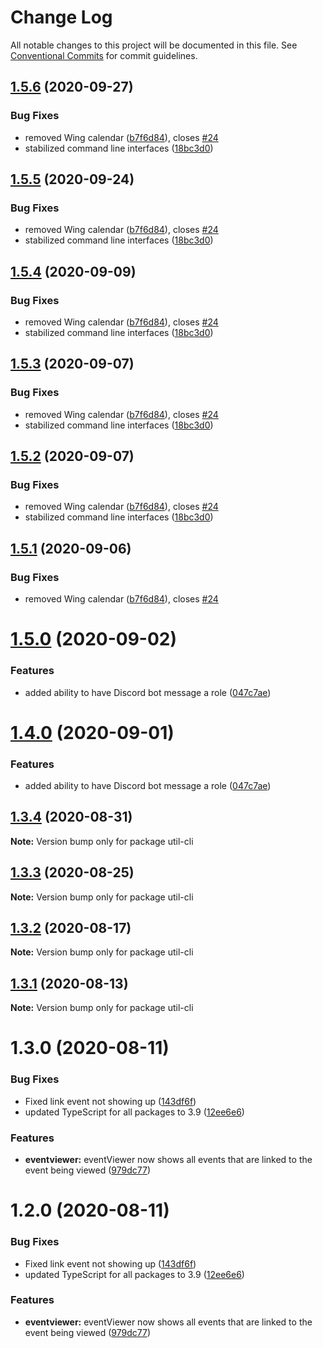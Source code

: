 # Change Log

All notable changes to this project will be documented in this file.
See [Conventional Commits](https://conventionalcommits.org) for commit guidelines.

## [1.5.6](http://github.com//cap-md089/evmplus-v6/compare/util-cli@1.3.2...util-cli@1.5.6) (2020-09-27)


### Bug Fixes

* removed Wing calendar ([b7f6d84](http://github.com//cap-md089/evmplus-v6/commit/b7f6d84f1a9f203297111d9d2386ee5569434894)), closes [#24](http://github.com//cap-md089/evmplus-v6/issues/24)
* stabilized command line interfaces ([18bc3d0](http://github.com//cap-md089/evmplus-v6/commit/18bc3d0ec4e351c63fe900f51ae5de0cf92e361e))





## [1.5.5](http://github.com//cap-md089/evmplus-v6/compare/util-cli@1.3.2...util-cli@1.5.5) (2020-09-24)


### Bug Fixes

* removed Wing calendar ([b7f6d84](http://github.com//cap-md089/evmplus-v6/commit/b7f6d84f1a9f203297111d9d2386ee5569434894)), closes [#24](http://github.com//cap-md089/evmplus-v6/issues/24)
* stabilized command line interfaces ([18bc3d0](http://github.com//cap-md089/evmplus-v6/commit/18bc3d0ec4e351c63fe900f51ae5de0cf92e361e))





## [1.5.4](http://github.com//cap-md089/capunit-com-v6/compare/util-cli@1.3.2...util-cli@1.5.4) (2020-09-09)


### Bug Fixes

* removed Wing calendar ([b7f6d84](http://github.com//cap-md089/capunit-com-v6/commit/b7f6d84f1a9f203297111d9d2386ee5569434894)), closes [#24](http://github.com//cap-md089/capunit-com-v6/issues/24)
* stabilized command line interfaces ([18bc3d0](http://github.com//cap-md089/capunit-com-v6/commit/18bc3d0ec4e351c63fe900f51ae5de0cf92e361e))





## [1.5.3](http://github.com//cap-md089/evmplus-v6/compare/util-cli@1.3.2...util-cli@1.5.3) (2020-09-07)

### Bug Fixes

-   removed Wing calendar ([b7f6d84](http://github.com//cap-md089/evmplus-v6/commit/b7f6d84f1a9f203297111d9d2386ee5569434894)), closes [#24](http://github.com//cap-md089/evmplus-v6/issues/24)
-   stabilized command line interfaces ([18bc3d0](http://github.com//cap-md089/evmplus-v6/commit/18bc3d0ec4e351c63fe900f51ae5de0cf92e361e))

## [1.5.2](http://github.com//cap-md089/evmplus-v6/compare/util-cli@1.3.2...util-cli@1.5.2) (2020-09-07)

### Bug Fixes

-   removed Wing calendar ([b7f6d84](http://github.com//cap-md089/evmplus-v6/commit/b7f6d84f1a9f203297111d9d2386ee5569434894)), closes [#24](http://github.com//cap-md089/evmplus-v6/issues/24)
-   stabilized command line interfaces ([18bc3d0](http://github.com//cap-md089/evmplus-v6/commit/18bc3d0ec4e351c63fe900f51ae5de0cf92e361e))

## [1.5.1](http://github.com//cap-md089/evmplus-v6/compare/util-cli@1.3.2...util-cli@1.5.1) (2020-09-06)

### Bug Fixes

-   removed Wing calendar ([b7f6d84](http://github.com//cap-md089/evmplus-v6/commit/b7f6d84f1a9f203297111d9d2386ee5569434894)), closes [#24](http://github.com//cap-md089/evmplus-v6/issues/24)

# [1.5.0](http://github.com//cap-md089/evmplus-v6/compare/util-cli@1.3.2...util-cli@1.5.0) (2020-09-02)

### Features

-   added ability to have Discord bot message a role ([047c7ae](http://github.com//cap-md089/evmplus-v6/commit/047c7ae876e2cac7e52b4466e013a7e1d1a70c9a))

# [1.4.0](http://github.com//cap-md089/evmplus-v6/compare/util-cli@1.3.2...util-cli@1.4.0) (2020-09-01)

### Features

-   added ability to have Discord bot message a role ([047c7ae](http://github.com//cap-md089/evmplus-v6/commit/047c7ae876e2cac7e52b4466e013a7e1d1a70c9a))

## [1.3.4](http://github.com//cap-md089/evmplus-v6/compare/util-cli@1.3.2...util-cli@1.3.4) (2020-08-31)

**Note:** Version bump only for package util-cli

## [1.3.3](http://github.com//cap-md089/evmplus-v6/compare/util-cli@1.3.2...util-cli@1.3.3) (2020-08-25)

**Note:** Version bump only for package util-cli

## [1.3.2](http://github.com//cap-md089/evmplus-v6/compare/util-cli@1.3.0...util-cli@1.3.2) (2020-08-17)

**Note:** Version bump only for package util-cli

## [1.3.1](http://github.com//cap-md089/evmplus-v6/compare/util-cli@1.3.0...util-cli@1.3.1) (2020-08-13)

**Note:** Version bump only for package util-cli

# 1.3.0 (2020-08-11)

### Bug Fixes

-   Fixed link event not showing up ([143df6f](http://github.com//cap-md089/evmplus-v6/commit/143df6f6daaf7975fff3e58c68c888a226d8b31a))
-   updated TypeScript for all packages to 3.9 ([12ee6e6](http://github.com//cap-md089/evmplus-v6/commit/12ee6e67d9669d73d849791cf22637357dd4ae30))

### Features

-   **eventviewer:** eventViewer now shows all events that are linked to the event being viewed ([979dc77](http://github.com//cap-md089/evmplus-v6/commit/979dc771ed2b4ce4c652536ea589c0c1de64d3ac))

# 1.2.0 (2020-08-11)

### Bug Fixes

-   Fixed link event not showing up ([143df6f](http://github.com//cap-md089/evmplus-v6/commit/143df6f6daaf7975fff3e58c68c888a226d8b31a))
-   updated TypeScript for all packages to 3.9 ([12ee6e6](http://github.com//cap-md089/evmplus-v6/commit/12ee6e67d9669d73d849791cf22637357dd4ae30))

### Features

-   **eventviewer:** eventViewer now shows all events that are linked to the event being viewed ([979dc77](http://github.com//cap-md089/evmplus-v6/commit/979dc771ed2b4ce4c652536ea589c0c1de64d3ac))
